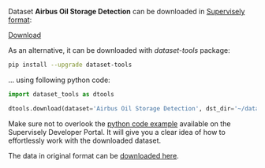 Dataset **Airbus Oil Storage Detection** can be downloaded in [Supervisely format](https://developer.supervisely.com/api-references/supervisely-annotation-json-format):

 [Download](https://assets.supervisely.com/supervisely-supervisely-assets-public/teams_storage/L/E/vn/5eJO6O7v2pEfP7i82jwhFcXSJtftEXzSninylSPsEmeagGds1UBEksnj7Obbv5yuCgk3DyE8ZlioVNPEc6w5CPLBCdoo3WfVq9ygFTj6B6ct48vPEk32aest6Ufg.tar)

As an alternative, it can be downloaded with *dataset-tools* package:
``` bash
pip install --upgrade dataset-tools
```

... using following python code:
``` python
import dataset_tools as dtools

dtools.download(dataset='Airbus Oil Storage Detection', dst_dir='~/dataset-ninja/')
```
Make sure not to overlook the [python code example](https://developer.supervisely.com/getting-started/python-sdk-tutorials/iterate-over-a-local-project) available on the Supervisely Developer Portal. It will give you a clear idea of how to effortlessly work with the downloaded dataset.

The data in original format can be [downloaded here](https://www.kaggle.com/datasets/airbusgeo/airbus-oil-storage-detection-dataset/download?datasetVersionNumber=1).